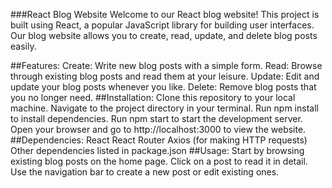 ###React Blog Website
Welcome to our React blog website! This project is built using React, a popular JavaScript library for building user interfaces. Our blog website allows you to create, read, update, and delete blog posts easily.

##Features:
Create: Write new blog posts with a simple form.
Read: Browse through existing blog posts and read them at your leisure.
Update: Edit and update your blog posts whenever you like.
Delete: Remove blog posts that you no longer need.
##Installation:
Clone this repository to your local machine.
Navigate to the project directory in your terminal.
Run npm install to install dependencies.
Run npm start to start the development server.
Open your browser and go to http://localhost:3000 to view the website.
##Dependencies:
React
React Router
Axios (for making HTTP requests)
Other dependencies listed in package.json
##Usage:
Start by browsing existing blog posts on the home page.
Click on a post to read it in detail.
Use the navigation bar to create a new post or edit existing ones.
